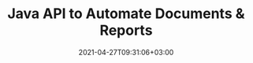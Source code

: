 ---
############################# Static ############################
layout: "product"
date: 2021-04-27T09:31:06+03:00
draft: false

product: "Assembly"
product_tag: "assembly"
platform: "Java"
platform_tag: "java"

############################# Head ############################
head_title: "Java Document Automation Assembly & Dynamic Reports Generator API"
head_description: "Java API for document automation, assembly & reporting. Create reports from custom templates. Assemble PDF Word Excel PPTX HTML from DB, JSON, OData & XML data sources."

############################# Header ############################
title: "Java API to Automate Documents & Reports"
description: "Build Document Automation Applications to Fetch Data; put it in Customizable Templates & Generate Dynamic Reports via Java API."
button:
    enable: true

############################# SubMenu ############################
submenu:
    enable: true
    
    left:
        img_alt: "GroupDocs.Assembly for Java"
        image: "https://www.groupdocs.cloud/templates/groupdocs/images/product-logos/groupdocs-assembly-java.png"
        product: "GroupDocs.Assembly"
        platform: "Java"

    middle:
        button:
            # button loop
            - link: "#overview"
              text: "Overview"

            # button loop
            - link: "#features"
              text: "Features"

            # button loop
            - link: "#support"
              text: "Support"

            # button loop
            - link: "https://products.groupdocs.app/assembly"
              text: "Live Demo"

            # button loop
            - link: "https://purchase.groupdocs.com/pricing/assembly/java"
              text: "Pricing"

    right:
        link_download: "https://downloads.groupdocs.com/assembly"
        link_learn: "https://docs.groupdocs.com/assembly/java/"
        link_buy: "https://purchase.groupdocs.com"

############################# Overview ############################
overview:
    enable: true
    content: |
      GroupDocs.Assembly for Java API helps you rapidly develop document automation and reporting applications in Java to generate custom reports from templates without installing any external software. The report generation engine fetches data from the template document, assembles it and generates reports in the specified output format according to the defined syntax. It allows you to configure and insert formatting properties of template elements dynamically and supports various data sources (JSON, XML, OData, databases, CSV, spreadsheet as table of data, word processing table as table of data and databases) to retrieve data from.  

      The document assembly library recognizes multiple document formats and allows you to create templates in all supported file types such as PDF, HTML, Outlook email, Microsoft Office Word, Excel worksheets, PowerPoint presentations and text. It supports LINQ-based template syntax and users can also configure and insert formatting properties of template elements dynamically.  

      GroupDocs.Assembly for Java is easy to integrate with new or existing java applications. It is highly compatible with all Java versions and supports popular operating systems (Windows, Linux, MacOS) that are capable to run Java runtime.
    tabs:
      enable: true     
      
      ## TAB ONE ##
      tab_one:
        description: |
          Following is an overview of GroupDocs.Assembly for Java:

        right:
          enable: true
          icon: "fab fa-html5"
          title: "Overview"
          content: |
            * Data Formulation
            * Data Formatting
            * Data Automation
            * Create Template
            * Template Element Formatting
            * Report Generation
      
      ## TAB TWO ##
      tab_two:
        description: |
          Supported [document file formats](https://docs.groupdocs.com/assembly/java/supported-document-formats/) for Java document generation API are listed below.

        left:
          enable: true
          table:
            # table loop
            - title: "Microsoft Office Formats"
              content: |
                * **Word**: DOC, DOCX, DOT, DOTX, DOTM, DOCM, RTF, WordprocessingML (XML)
                * **Excel**: XLS, XLSX, XLSM, XLSB, XLT, XLTM, XLTX, SpreadsheetML (XML)
                * **PowerPoint**: PPT, PPTX, PPTM, PPS, PPSX, PPSM, POTX, POTM
                * **Outlook**: EML, EMLX, MSG, MHT

            # table loop
            - title: "Supported Data Sources"
              content: |
                * Database
                * XML
                * OData
                * JSON
                * CSV
                * Custom .NET Objects
                * Spreadsheet as Table of Data
                * Word Processing Table as Table of Data

        right:
          enable: true
          table:
            # table loop
            - title: "Other Formats"
              content: |
                * **OpenOffice Document Formats**: ODT, OTT, ODS, ODP
                * **Email**: MHT, MHTML
                * **Web**: HTML
                * **Markdown Documentation File**: MD
                * **Other**: TXT

            # table loop
            - title: "Inter-Format Assembly Support"
              content: |
                * Word Processing **TO** Word Processing, HTML, PDF, XPS, TIFF, MHTML, Markdown, TXT, XAML, OpenXPS, EPUB, SVG, PS, PCL
                * Spreadsheet **TO** Spreadsheet, HTML, PDF, XPS, TIFF, MHTML
                * Presentation **TO** Presentation, HTML, PDF, XPS, TIFF
                * Email **TO** Word Processing, Email, HTML, PDF, XPS, TIFF, MHTML, Markdown, TXT, XAML, OpenXPS, EPUB, SVG, PS, PCL
                * HTML & TXT **TO** Word Processing, HTML, PDF, XPS, TIFF, MHTML, Markdown, TXT, XAML, OpenXPS, EPUB, SVG, PS, PCL

      ## TAB THREE ##
      tab_three:
        description: |
          GroupDocs.Assembly for Java supports following Operating Systems, Frameworks & Package Managers:
        
        left:
          enable: true
          table:
            # table loop
            - icon: "fab fa-windows"
              title: "Operating Systems"
              content: |
                * Microsoft Windows Desktop
                * Microsoft Windows Server
                * Linux
                * MacOS

            # table loop
            - icon: "fas fa-code"
              title: "Supported Frameworks"
              content: |
                * Java 7 (1.7) and above

        right:
          enable: true
          table:
            # table loop
            - icon: "fas fa-cogs"
              title: "Development Environments"
              content: |
                * NetBeans
                * IntelliJ IDEA
                * Eclipse
            # table loop
            - icon: "fas fa-tools"
              title: "Build Automation Tool"
              content: |
                * Maven

############################# Features ############################
features:
    enable: true
    title: "GroupDocs.Assembly for Java Features"

    feature:
      # feature loop
      - icon: "fas fa-copy"
        content: "Adjust Image in Textbox of Word, Excel, Presentations & Emails while Preserving the Image Ratio"

      # feature loop
      - icon: "fas fa-eye"
        content: "Use Formulae & Perform Sequential Data Operations - Apply Formula during Spreadsheet Assembly"

      # feature loop
      - icon: "fas fa-bolt"
        content: "Apply Upper, Lower, Capital, FirstCap Formatting to Strings in Template Syntax"
      
      # feature loop
      - icon: "fas fa-file-powerpoint"
        content: "Template Syntax support Formatting of Ordinal, Cardinal, Alphabetic Numeric Nature"

      # feature loop
      - icon: "fas fa-code"
        content: "Support Template Documents with Custom Variables & Text Comments within Template Syntax Tags"

      # feature loop
      - icon: "fas fa-cloud"
        content: "Dynamically Insert Out Document Content in Report"

      # feature loop
      - icon: "fas fa-remove-format"
        content: "Dynamically Configure Background Color of HTML Documents & Generate Barcode in Reports"

      # feature loop
      - icon: "fas fa-comment-slash"
        content: "Dynamically Insert Hyperlinks in Reports & Apply Attributes to Email Message Body"

      # feature loop
      - icon: "fas fa-location-arrow"
        content: "Dynamically Attach Email Attachments and Update Fields during Word Processing Document Assembly"

      # feature loop
      - icon: "fas fa-border-all"
        content: "Support of NEXT Field Analogue of Microsoft Word"

      # feature loop
      - icon: "fas fa-wrench"
        content: "Dynamically Add Links and Bookmarks to Document Formats and Name the Cell Ranges of Excel Spreadsheets"

      # feature loop
      - icon: "fas fa-columns"
        content: "Loading & Saving Assembled POT & OTP Presentation Document Formats"

      # feature loop
      - icon: "fas fa-file-word"
        content: "Template Formatting for Numeric, Text, Image, Date-Time, Chart Elements"

      # feature loop
      - icon: "fas fa-envelope"
        content: "Dynamically Insert images & documents from Base64-encoded bytes"

      # feature loop
      - icon: "fas fa-print"
        content: "LINQ-Based Template Syntax"

      # feature loop
      - icon: "fas fa-file-archive"
        content: "Change Format of Assembled File using Explicit Specifications or File Extension"

      # feature loop
      - icon: "fas fa-lock"
        content: "Ordered List Supported for Markdown - Save Newly Assembled Emails & Word Documents to Markdown"

      # feature loop
      - icon: "fas fa-file-code"
        content: "Generate Various Report Types, e.g., Charts, Image, Tables, Lists and more"
      
      # feature loop
      - icon: "fas fa-fill-drip"
        content: "Inline Template Syntax Errors in Generated Documents instead of Exception Throwing"

      # feature loop
      - icon: "fas fa-file-excel"
        content: "Dynamically Restart A Numbered List in Word Documents as well as Emails with HTML & RTF Bodies"

      # feature loop
      - icon: "fas fa-heading"
        content: "Support of Tables, Autolinks, Inline Links and Images for Assembled Markdown Documents"

      # feature loop
      - icon: "fas fa-project-diagram"
        content: "Dynamically Generate Barcodes (GS1-128 AI 8102 Coupon Extended and UPCA & GS1 Databar Coupon"

      # feature loop
      - icon: "fas fa-cube"
        content: "Load Template Documents from HTML with Resources and Save Assembled Word, Excel, PowerPoint & Emails to HTML with Resources"

    more_feature:
      # more_feature_loop
      - title: "Manipulate Template Elements"
        content: |
          Manipulate numerous template elements with GroupDocs.Assembly for Java API. The template elements that you can work with include, text blocks, Images, Hyperlinks, HTML blocks, Barcodes (via Barcode fonts), and Charts. You can also apply repeated blocks & conditional blocks for list items and table rows. Dynamic merging of table cells holding the same text, based on template expressions for documents, presentations, spreadsheets, and emails with HTML and RTF bodies.
      
      # more_feature_loop
      - title: "Manipulate List Reports"
        content: |
          Using GroupDocs.Assembly for Java API, supports following types of List Reports:  

          * Bulleted List
          * Numbered List
          * Colored Numbered List

      # more_feature_loop
      - title: "Manipulate Chart Reports"
        content: |
          GroupDocs.Assembly for Java supports following type of Chart Reports:

          * Bubble Chart, which displays three dimensions of data
          * Column Chart
          * Pie Chart
          * Scatter Chart
          * Series Chart (Colored)

      # more_feature_loop
      - title: "Manipulate Table Reports"
        content: |
          GroupDocs.Assembly for Java supports following types of Table Reports:  

          * Master-Detail Table
          * Table with Highlighted Rows
          * Table with Alternate Content
          * Table with Filtering, Grouping, and Ordering  

          You can also use Data Bands in table rows.

      # more_feature_loop
      - title: "Manipulate Chart Reports"
        content: |
          Integration of GroupDocs.Assembly for Java API with your Java application is like a breeze. What follows is an example block of code that generates report in OpenDocument format using Java:  

          ```java
          // Instantiate DocumentAssembler class
          DocumentAssembler assembler = new DocumentAssembler();
          //Call AssembleDocument to generate report
          assembler.assembleDocument("D:\\WordTemplates\\Nested External Document.docx", "D:\\WordReports\\Nested External Document.docx", 
          new DataSourceInfo( new DataStorage(), null));
          //(See new DataStorage() method details at https://github.com/groupdocs-assembly/GroupDocs.Assembly-for-Java)
          ```

############################# Support ############################
support:
    enable: true

############################# Solutions ############################
solutions:
    enable: true
    title: "GroupDocs.Assembly offers document viewing APIs for other popular development environments"

    solution:
        # solution loop
        - img_alt: "GroupDocs.Assembly for .NET"
          image: "https://www.groupdocs.cloud/templates/groupdocs/images/product-logos/groupdocs-assembly-net.png"
          product: "GroupDocs.Assembly"
          platform: ".NET"
          link: "/assembly/net/"

############################# Back to top ###############################
back_to_top:
  enable: true
---